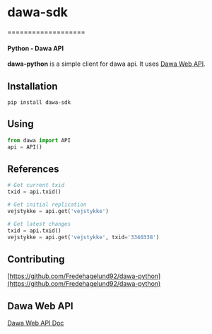 # dawa-sdk
===================
#### Python - Dawa API

**dawa-python** is a simple client for dawa api. It uses [Dawa Web API](https://dawa.aws.dk/dok/api).

## Installation
```
pip install dawa-sdk
```

## Using
```python
from dawa import API
api = API()
```

## References
```python
# Get current txid
txid = api.txid()

# Get initial replication
vejstykke = api.get('vejstykke')

# Get latest changes
txid = api.txid()
vejstykke = api.get('vejstykke', txid='3340338')

```



## Contributing
[https://github.com/Fredehagelund92/dawa-python](https://github.com/Fredehagelund92/dawa-python)

## Dawa Web API
[Dawa Web API Doc](https://dawa.aws.dk/dok/api)
